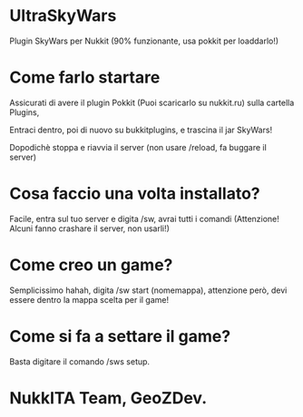 # UltraSkyWars
Plugin SkyWars per Nukkit (90% funzionante, usa pokkit per loaddarlo!)

# Come farlo startare
Assicurati di avere il plugin Pokkit (Puoi scaricarlo su nukkit.ru) sulla cartella Plugins,

Entraci dentro, poi di nuovo su bukkitplugins, e trascina il jar SkyWars!

Dopodichè stoppa e riavvia il server (non usare /reload, fa buggare il server)

# Cosa faccio una volta installato?
Facile, entra sul tuo server e digita /sw, avrai tutti i comandi (Attenzione! Alcuni fanno crashare il server, non usarli!)

# Come creo un game?

Semplicissimo hahah, digita /sw start (nomemappa), attenzione però, devi essere dentro la mappa scelta per il game!

# Come si fa a settare il game?
Basta digitare il comando /sws setup.

# NukkITA Team, GeoZDev.
